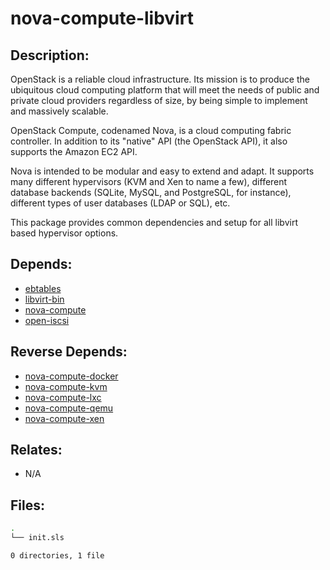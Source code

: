 # nova-compute-libvirt

## Description:

OpenStack is a reliable cloud infrastructure. Its mission is to produce the ubiquitous cloud computing platform that will meet the needs of public and private cloud providers regardless of size, by being simple to implement and massively scalable.

OpenStack Compute, codenamed Nova, is a cloud computing fabric controller. In addition to its "native" API (the OpenStack API), it also supports the Amazon EC2 API.

Nova is intended to be modular and easy to extend and adapt. It supports many different hypervisors (KVM and Xen to name a few), different database backends (SQLite, MySQL, and PostgreSQL, for instance), different types of user databases (LDAP or SQL), etc.

This package provides common dependencies and setup for all libvirt based hypervisor options.

## Depends:

  -  [ebtables](salt/ebtables)
  -  [libvirt-bin](salt/libvirt-bin)
  -  [nova-compute](salt/nova-compute)
  -  [open-iscsi](salt/open-iscsi)

## Reverse Depends:

  -  [nova-compute-docker](salt/nova-compute-docker)
  -  [nova-compute-kvm](salt/nova-compute-kvm)
  -  [nova-compute-lxc](salt/nova-compute-lxc)
  -  [nova-compute-qemu](salt/nova-compute-qemu)
  -  [nova-compute-xen](salt/nova-compute-xen)

## Relates:

  -  N/A

## Files:

```bash
.
└── init.sls

0 directories, 1 file
```
